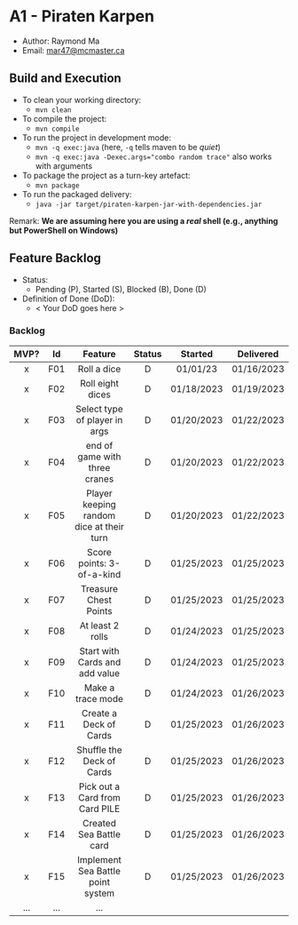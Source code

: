 # A1 - Piraten Karpen

  * Author: Raymond Ma
  * Email: mar47@mcmaster.ca

## Build and Execution

  * To clean your working directory:
    * `mvn clean`
  * To compile the project:
    * `mvn compile`
  * To run the project in development mode:
    * `mvn -q exec:java` (here, `-q` tells maven to be _quiet_)
    * `mvn -q exec:java -Dexec.args="combo random trace"` also works with arguments
  * To package the project as a turn-key artefact:
    * `mvn package`
  * To run the packaged delivery:
    * `java -jar target/piraten-karpen-jar-with-dependencies.jar` 

Remark: **We are assuming here you are using a _real_ shell (e.g., anything but PowerShell on Windows)**

## Feature Backlog

 * Status: 
   * Pending (P), Started (S), Blocked (B), Done (D)
 * Definition of Done (DoD):
   * < Your DoD goes here >

### Backlog 

| MVP? | Id  |                 Feature                  | Status |  Started   | Delivered  |
|:----:|:---:|:----------------------------------------:|:------:|:----------:|:----------:|
|  x   | F01 |               Roll a dice                |   D    |  01/01/23  | 01/16/2023 |
|  x   | F02 |             Roll eight dices             |   D    | 01/18/2023 | 01/19/2023 |
|  x   | F03 |      Select type of player in args       |   D    | 01/20/2023 | 01/22/2023 |
|  x   | F04 |      end of game with three cranes       |   D    | 01/20/2023 | 01/22/2023 | 
|  x   | F05 | Player keeping random dice at their turn |   D    | 01/20/2023 | 01/22/2023 |
|  x   | F06 |        Score points: 3-of-a-kind         |   D    | 01/25/2023 | 01/25/2023 | 
|  x   | F07 |          Treasure Chest Points           |   D    | 01/25/2023 | 01/25/2023 |
|  x   | F08 |             At least 2 rolls             |   D    | 01/24/2023 | 01/25/2023 |
|  x   | F09 |      Start with Cards and add value      |   D    | 01/24/2023 | 01/25/2023 |
|  x   | F10 |            Make a trace mode             |   D    | 01/24/2023 | 01/26/2023 |
|  x   | F11 |          Create a Deck of Cards          |   D    | 01/25/2023 | 01/26/2023 |
|  x   | F12 |        Shuffle the Deck of Cards         |   D    | 01/25/2023 | 01/26/2023 |
|  x   | F13 |      Pick out a Card from Card PILE      |   D    | 01/25/2023 | 01/26/2023 |
|  x   | F14 |         Created Sea Battle card          |   D    | 01/25/2023 | 01/26/2023 |
|  x   | F15 |    Implement Sea Battle point system     |   D    | 01/25/2023 | 01/26/2023 |
| ...  | ... |                   ...                    |        |

